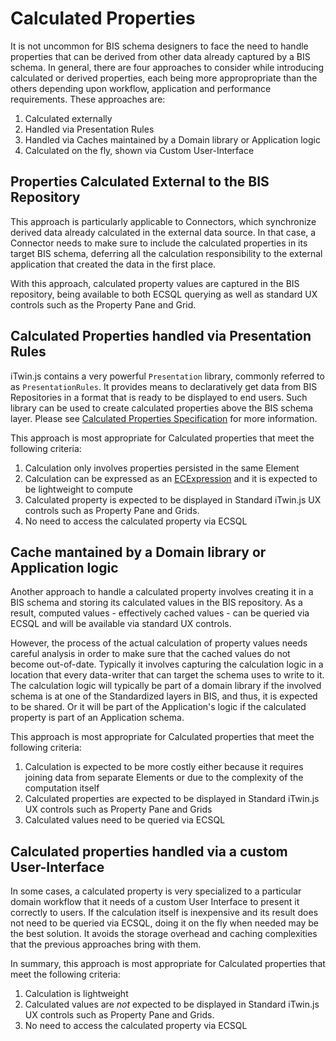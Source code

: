 # Calculated Properties

It is not uncommon for BIS schema designers to face the need to handle properties that can be derived from other data already captured by a BIS schema. In general, there are four approaches to consider while introducing calculated or derived properties, each being more appropropriate than the others depending upon workflow, application and performance requirements. These approaches are:

1. Calculated externally
1. Handled via Presentation Rules
1. Handled via Caches maintained by a Domain library or Application logic
1. Calculated on the fly, shown via Custom User-Interface

## Properties Calculated External to the BIS Repository

This approach is particularly applicable to Connectors, which synchronize derived data already calculated in the external data source. In that case, a Connector needs to make sure to include the calculated properties in its target BIS schema, deferring all the calculation responsibility to the external application that created the data in the first place.

With this approach, calculated property values are captured in the BIS repository, being available to both ECSQL querying as well as standard UX controls such as the Property Pane and Grid.

## Calculated Properties handled via Presentation Rules

iTwin.js contains a very powerful `Presentation` library, commonly referred to as `PresentationRules`. It provides means to declaratively get data from BIS Repositories in a format that is ready to be displayed to end users. Such library can be used to create calculated properties above the BIS schema layer. Please see [Calculated Properties Specification](https://www.itwinjs.org/presentation/content/calculatedpropertiesspecification/) for more information.

This approach is most appropriate for Calculated properties that meet the following criteria:

1. Calculation only involves properties persisted in the same Element
1. Calculation can be expressed as an [ECExpression](https://www.itwinjs.org/presentation/advanced/ecexpressions/) and it is expected to be lightweight to compute
1. Calculated property is expected to be displayed in Standard iTwin.js UX controls such as Property Pane and Grids.
1. No need to access the calculated property via ECSQL

## Cache mantained by a Domain library or Application logic

Another approach to handle a calculated property involves creating it in a BIS schema and storing its calculated values in the BIS repository. As a result, computed values - effectively cached values - can be queried via ECSQL and will be available via standard UX controls.

However, the process of the actual calculation of property values needs careful analysis in order to make sure that the cached values do not become out-of-date. Typically it involves capturing the calculation logic in a location that every data-writer that can target the schema uses to write to it. The calculation logic will typically be part of a domain library if the involved schema is at one of the Standardized layers in BIS, and thus, it is expected to be shared. Or it will be part of the Application's logic if the calculated property is part of an Application schema.

This approach is most appropriate for Calculated properties that meet the following criteria:

1. Calculation is expected to be more costly either because it requires joining data from separate Elements or due to the complexity of the computation itself
1. Calculated properties are expected to be displayed in Standard iTwin.js UX controls such as Property Pane and Grids
1. Calculated values need to be queried via ECSQL

## Calculated properties handled via a custom User-Interface

In some cases, a calculated property is very specialized to a particular domain workflow that it needs of a custom User Interface to present it correctly to users. If the calculation itself is inexpensive and its result does not need to be queried via ECSQL, doing it on the fly when needed may be the best solution. It avoids the storage overhead and caching complexities that the previous approaches bring with them.

In summary, this approach is most appropriate for Calculated properties that meet the following criteria:

1. Calculation is lightweight
1. Calculated values are _not_ expected to be displayed in Standard iTwin.js UX controls such as Property Pane and Grids.
1. No need to access the calculated property via ECSQL
